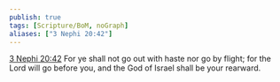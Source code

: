 ```yaml
---
publish: true
tags: [Scripture/BoM, noGraph]
aliases: ["3 Nephi 20:42"]
---
```

[3 Nephi 20:42](https://churchofjesuschrist.org/study/scriptures/bofm/3-ne/20?lang=eng&id=p42#p42) For ye shall not go out with haste nor go by flight; for the Lord will go before you, and the God of Israel shall be your rearward.
